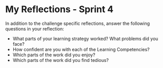 # My Reflections - Sprint 4

In addition to the challenge specific reflections, answer the following questions in your reflection:



* What parts of your learning strategy worked? What problems did you face?
* How confident are you with each of the Learning Competencies?
* Which parts of the work did you enjoy?
* Which parts of the work did you find tedious?

